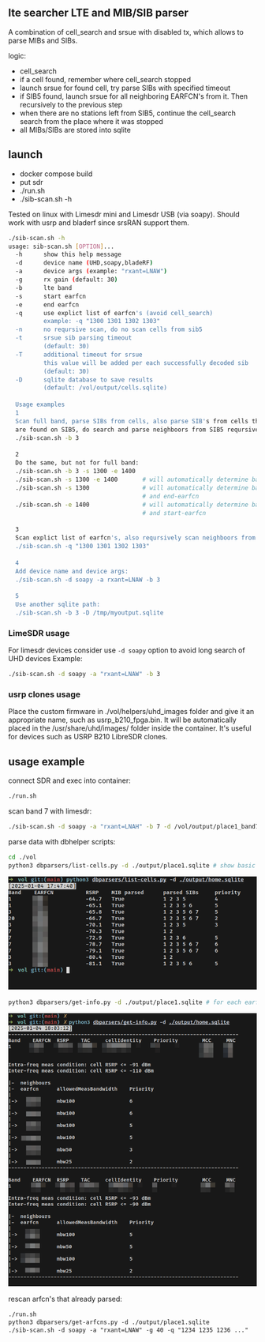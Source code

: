 ## lte searcher LTE and MIB/SIB parser

A combination of cell_search and srsue with disabled tx, which allows to parse MIBs and SIBs.

logic:
- cell_search
- if a cell found, remember where cell_search stopped
- launch srsue for found cell, try parse SIBs with specified timeout
- if SIB5 found, launch srsue for all neighboring EARFCN's from it. Then recursively to the previous step
- when there are no stations left from SIB5, continue the cell_search search from the place where it was stopped
- all MIBs/SIBs are stored into sqlite

## launch

- docker compose build
- put sdr
- ./run.sh
- ./sib-scan.sh -h

Tested on linux with Limesdr mini and Limesdr USB (via soapy). Should work with usrp and bladerf since srsRAN support them.

```bash
./sib-scan.sh -h
usage: sib-scan.sh [OPTION]...
  -h      show this help message
  -d      device name (UHD,soapy,bladeRF)
  -a      device args (example: "rxant=LNAW")
  -g      rx gain (default: 30)
  -b      lte band
  -s      start earfcn
  -e      end earfcn
  -q      use explict list of earfcn's (avoid cell_search)
          example: -q "1300 1301 1302 1303"
  -n      no reqursive scan, do no scan cells from sib5
  -t      srsue sib parsing timeout
          (default: 30)
  -T      additional timeout for srsue
          this value will be added per each successfully decoded sib
          (default: 30)
  -D      sqlite database to save results
          (default: /vol/output/cells.sqlite)

  Usage examples
  1
  Scan full band, parse SIBs from cells, also parse SIB's from cells that
  are found on SIB5, do search and parse neighboors from SIB5 reqursively:
  ./sib-scan.sh -b 3

  2
  Do the same, but not for full band:
  ./sib-scan.sh -b 3 -s 1300 -e 1400
  ./sib-scan.sh -s 1300 -e 1400       # will automatically determine band
  ./sib-scan.sh -s 1300               # will automatically determine band
                                      # and end-earfcn
  ./sib-scan.sh -e 1400               # will automatically determine band
                                      # and start-earfcn

  3
  Scan explict list of earfcn's, also reqursively scan neighboors from SIB5:
  ./sib-scan.sh -q "1300 1301 1302 1303"

  4
  Add device name and device args:
  ./sib-scan.sh -d soapy -a rxant=LNAW -b 3

  5
  Use another sqlite path:
  ./sib-scan.sh -b 3 -D /tmp/myoutput.sqlite
```

### LimeSDR usage

For limesdr devices consider use `-d soapy` option to avoid long search of UHD devices
Example:
```bash
./sib-scan.sh -d soapy -a "rxant=LNAW" -b 3
```

### usrp clones usage

Place the custom firmware in ./vol/helpers/uhd_images folder and give it an appropriate name, such as usrp_b210_fpga.bin. It will be automatically placed in the /usr/share/uhd/images/ folder inside the container. It's useful for devices such as USRP B210 LibreSDR clones.


## usage example

connect SDR and exec into container:
```bash
./run.sh
```

scan band 7 with limesdr:
```bash
./sib-scan.sh -d soapy -a "rxant=LNAH" -b 7 -d /vol/output/place1_band7.sqlite
```

parse data with dbhelper scripts:
```bash
cd ./vol
python3 dbparsers/list-cells.py -d ./output/place1.sqlite # show basic info for all scanned earfcn's
```
![cell basic info](./doc/1.png)

```bash
python3 dbparsers/get-info.py -d ./output/place1.sqlite # for each earfcn show SIB3/SIB5 info
```
![cell basic info](./doc/2.png)

rescan arfcn's that already parsed:
```
./run.sh
python3 dbparsers/get-arfcns.py -d ./output/place1.sqlite
./sib-scan.sh -d soapy -a "rxant=LNAW" -g 40 -q "1234 1235 1236 ..."
```
